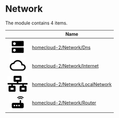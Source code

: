 # Network

The module contains 4 items.



| |Name|
|:---:|---|
| ![illustration of homecloud-2/Network/Dns](../../homecloud-2/Network/Dns.png) | [homecloud-2/Network/Dns](../../homecloud-2/Network/Dns.md) |
| ![illustration of homecloud-2/Network/Internet](../../homecloud-2/Network/Internet.png) | [homecloud-2/Network/Internet](../../homecloud-2/Network/Internet.md) |
| ![illustration of homecloud-2/Network/LocalNetwork](../../homecloud-2/Network/LocalNetwork.png) | [homecloud-2/Network/LocalNetwork](../../homecloud-2/Network/LocalNetwork.md) |
| ![illustration of homecloud-2/Network/Router](../../homecloud-2/Network/Router.png) | [homecloud-2/Network/Router](../../homecloud-2/Network/Router.md) |



